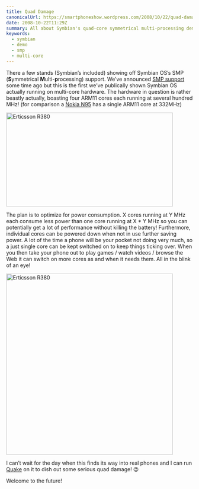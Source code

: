```yaml
---
title: Quad Damage
canonicalUrl: https://smartphoneshow.wordpress.com/2008/10/22/quad-damage/
date: 2008-10-22T11:29Z
summary: All about Symbian's quad-core symmetrical multi-processing demo
keywords:
  - symbian
  - demo
  - smp
  - multi-core
---
```

There a few stands (Symbian’s included) showing off Symbian OS’s SMP (**S**ymmetrical **M**ulti-**p**rocessing) support. We’ve announced [SMP support](https://web.archive.org/web/20080912050714/http://www.symbian.com/symbianos/os_smp.html) some time ago but this is the first we’ve publically shown Symbian OS actually running on multi-core hardware. The hardware in question is rather beastly actually, boasting four ARM11 cores each running at several hundred MHz! (for comparison a [Nokia N95](https://web.archive.org/web/20080222100230/http://developer.nokia.com/devices/N95) has a single ARM11 core at 332MHz)

<img src="/media/smartphone-show-2008/smp-demo.jpg" alt="Erticsson R380" width="450" height="253">

The plan is to optimize for power consumption. X cores running at Y MHz each consume less power than one core running at X * Y MHz so you can potentially get a lot of performance without killing the battery! Furthermore, individual cores can be powered down when not in use further saving power. A lot of the time a phone will be your pocket not doing very much, so a just single core can be kept switched on to keep things ticking over. When you then take your phone out to play games / watch videos / browse the Web it can switch on more cores as and when it needs them. All in the blink of an eye!

<img src="/media/smartphone-show-2008/smp-demo-monitor.jpg" alt="Erticsson R380" width="450" height="488">

I can’t wait for the day when this finds its way into real phones and I can run [Quake](https://web.archive.org/web/20080912045513/http://koti.mbnet.fi/hinkka/) on it to dish out some serious quad damage! 😉

Welcome to the future!
